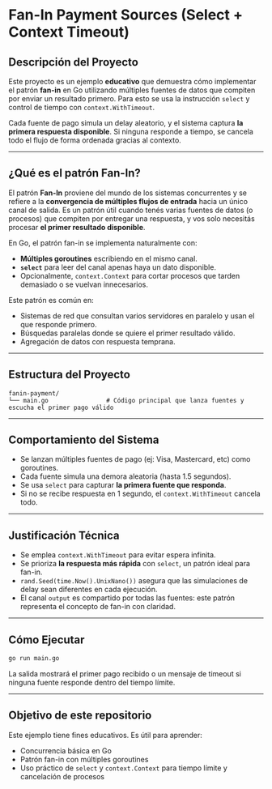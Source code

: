# Fan-In Payment Sources (Select + Context Timeout)

## Descripción del Proyecto

Este proyecto es un ejemplo **educativo** que demuestra cómo implementar el patrón **fan-in** en Go utilizando múltiples fuentes de datos que compiten por enviar un resultado primero. Para esto se usa la instrucción `select` y control de tiempo con `context.WithTimeout`.

Cada fuente de pago simula un delay aleatorio, y el sistema captura **la primera respuesta disponible**. Si ninguna responde a tiempo, se cancela todo el flujo de forma ordenada gracias al contexto.

---

## ¿Qué es el patrón Fan-In?

El patrón **Fan-In** proviene del mundo de los sistemas concurrentes y se refiere a la **convergencia de múltiples flujos de entrada** hacia un único canal de salida. Es un patrón útil cuando tenés varias fuentes de datos (o procesos) que compiten por entregar una respuesta, y vos solo necesitás procesar **el primer resultado disponible**.

En Go, el patrón fan-in se implementa naturalmente con:

- **Múltiples goroutines** escribiendo en el mismo canal.
- **`select`** para leer del canal apenas haya un dato disponible.
- Opcionalmente, `context.Context` para cortar procesos que tarden demasiado o se vuelvan innecesarios.

Este patrón es común en:
- Sistemas de red que consultan varios servidores en paralelo y usan el que responde primero.
- Búsquedas paralelas donde se quiere el primer resultado válido.
- Agregación de datos con respuesta temprana.

---

## Estructura del Proyecto

```
fanin-payment/
└── main.go                # Código principal que lanza fuentes y escucha el primer pago válido
```

---

## Comportamiento del Sistema

- Se lanzan múltiples fuentes de pago (ej: Visa, Mastercard, etc) como goroutines.
- Cada fuente simula una demora aleatoria (hasta 1.5 segundos).
- Se usa `select` para capturar **la primera fuente que responda**.
- Si no se recibe respuesta en 1 segundo, el `context.WithTimeout` cancela todo.

---

## Justificación Técnica

- Se emplea `context.WithTimeout` para evitar espera infinita.
- Se prioriza **la respuesta más rápida** con `select`, un patrón ideal para fan-in.
- `rand.Seed(time.Now().UnixNano())` asegura que las simulaciones de delay sean diferentes en cada ejecución.
- El canal `output` es compartido por todas las fuentes: este patrón representa el concepto de fan-in con claridad.

---

## Cómo Ejecutar

```bash
go run main.go
```

La salida mostrará el primer pago recibido o un mensaje de timeout si ninguna fuente responde dentro del tiempo límite.

---

## Objetivo de este repositorio

Este ejemplo tiene fines educativos. Es útil para aprender:

- Concurrencia básica en Go
- Patrón fan-in con múltiples goroutines
- Uso práctico de `select` y `context.Context` para tiempo límite y cancelación de procesos
